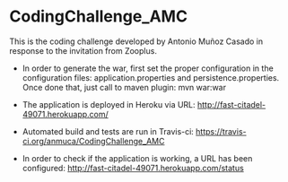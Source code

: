 # CodingChallenge_AMC

This is the coding challenge developed by Antonio Muñoz Casado in response to the invitation from Zooplus.

- In order to generate the war, first set the proper configuration in the configuration files: application.properties and persistence.properties. Once done that, just call to maven plugin: mvn war:war

- The application is deployed in Heroku via URL: http://fast-citadel-49071.herokuapp.com/

- Automated build and tests are run in Travis-ci: https://travis-ci.org/anmuca/CodingChallenge_AMC

- In order to check if the application is working, a URL has been configured: http://fast-citadel-49071.herokuapp.com/status
